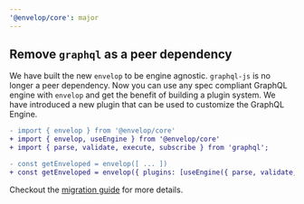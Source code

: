 ```yaml
---
'@envelop/core': major
---
```


## Remove `graphql` as a peer dependency

We have built the new `envelop` to be engine agnostic. `graphql-js` is no longer a peer dependency. Now you can use any spec compliant GraphQL engine with `envelop` and get the benefit of building a plugin system. We have introduced a new plugin that can be used to customize the GraphQL Engine.

```diff
- import { envelop } from '@envelop/core'
+ import { envelop, useEngine } from '@envelop/core'
+ import { parse, validate, execute, subscribe } from 'graphql';

- const getEnveloped = envelop([ ... ])
+ const getEnveloped = envelop({ plugins: [useEngine({ parse, validate, execute, subscribe })] })

```

Checkout the [migration guide](https://www.the-guild.dev/graphql/envelop/v3/guides/migrating-from-v2-to-v3) for more details.
